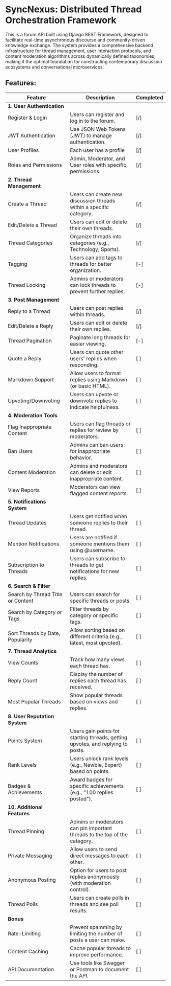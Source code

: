 # SyncNexus: Distributed Thread Orchestration Framework

This is a forum API built using Django REST Framework, designed to facilitate real-time asynchronous discourse and community-driven knowledge exchange. The system provides a comprehensive backend infrastructure for thread management, user interaction protocols, and content moderation algorithms across dynamically defined taxonomies, making it the optimal foundation for constructing contemporary discussion ecosystems and conversational microservices.

## Features:

| Feature                           | Description                                                                     | Completed |
| --------------------------------- | ------------------------------------------------------------------------------- | --------- |
| **1. User Authentication**        |                                                                                 |           |
| Register & Login                  | Users can register and log in to the forum.                                     | [/]       |
| JWT Authentication                | Use JSON Web Tokens (JWT) to manage authentication.                             | [/]       |
| User Profiles                     | Each user has a profile                                                         | [/]       |
| Roles and Permissions             | Admin, Moderator, and User roles with specific permissions.                     | [/]       |
| **2. Thread Management**          |                                                                                 |           |
| Create a Thread                   | Users can create new discussion threads within a specific category.             | [/]       |
| Edit/Delete a Thread              | Users can edit or delete their own threads.                                     | [/]       |
| Thread Categories                 | Organize threads into categories (e.g., Technology, Sports).                    | [/]       |
| Tagging                           | Users can add tags to threads for better organization.                          | [-]       |
| Thread Locking                    | Admins or moderators can lock threads to prevent further replies.               | [-]       |
| **3. Post Management**            |                                                                                 |           |
| Reply to a Thread                 | Users can post replies within threads.                                          | [/]       |
| Edit/Delete a Reply               | Users can edit or delete their own replies.                                     | [/]       |
| Thread Pagination                 | Paginate long threads for easier viewing.                                       | [-]       |
| Quote a Reply                     | Users can quote other users' replies when responding.                           | [ ]       |
| Markdown Support                  | Allow users to format replies using Markdown (or basic HTML).                   | [ ]       |
| Upvoting/Downvoting               | Users can upvote or downvote replies to indicate helpfulness.                   | [ ]       |
| **4. Moderation Tools**           |                                                                                 |           |
| Flag Inappropriate Content        | Users can flag threads or replies for review by moderators.                     | [ ]       |
| Ban Users                         | Admins can ban users for inappropriate behavior.                                | [ ]       |
| Content Moderation                | Admins and moderators can delete or edit inappropriate content.                 | [ ]       |
| View Reports                      | Moderators can view flagged content reports.                                    | [ ]       |
| **5. Notifications System**       |                                                                                 |           |
| Thread Updates                    | Users get notified when someone replies to their thread.                        | [ ]       |
| Mention Notifications             | Users are notified if someone mentions them using @username.                    | [ ]       |
| Subscription to Threads           | Users can subscribe to threads to get notifications for new replies.            | [ ]       |
| **6. Search & Filter**            |                                                                                 |           |
| Search by Thread Title or Content | Users can search for specific threads or posts.                                 | [ ]       |
| Search by Category or Tags        | Filter threads by category or specific tags.                                    | [ ]       |
| Sort Threads by Date, Popularity  | Allow sorting based on different criteria (e.g., latest, most upvoted).         | [ ]       |
| **7. Thread Analytics**           |                                                                                 |           |
| View Counts                       | Track how many views each thread has.                                           | [ ]       |
| Reply Count                       | Display the number of replies each thread has received.                         | [ ]       |
| Most Popular Threads              | Show popular threads based on views and replies.                                | [ ]       |
| **8. User Reputation System**     |                                                                                 |           |
| Points System                     | Users gain points for starting threads, getting upvotes, and replying to posts. | [ ]       |
| Rank Levels                       | Users unlock rank levels (e.g., Newbie, Expert) based on points.                | [ ]       |
| Badges & Achievements             | Award badges for specific achievements (e.g., "100 replies posted").            | [ ]       |
| **10. Additional Features**       |                                                                                 |           |
| Thread Pinning                    | Admins or moderators can pin important threads to the top of the category.      | [ ]       |
| Private Messaging                 | Allow users to send direct messages to each other.                              | [ ]       |
| Anonymous Posting                 | Option for users to post replies anonymously (with moderation control).         | [ ]       |
| Thread Polls                      | Users can create polls in threads and see poll results.                         | [ ]       |
| **Bonus**                         |                                                                                 |           |
| Rate-Limiting                     | Prevent spamming by limiting the number of posts a user can make.               | [ ]       |
| Content Caching                   | Cache popular threads to improve performance.                                   | [ ]       |
| API Documentation                 | Use tools like Swagger or Postman to document the API.                          | [ ]       |
